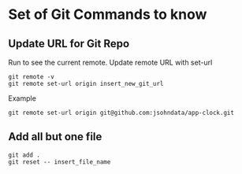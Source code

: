 # Set of Git Commands to know

## Update URL for Git Repo
Run to see the current remote.
Update remote URL with set-url
```
git remote -v
git remote set-url origin insert_new_git_url
```

Example
```
git remote set-url origin git@github.com:jsohndata/app-clock.git
```

## Add all but one file
```
git add .
git reset -- insert_file_name
```